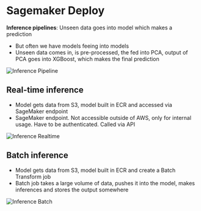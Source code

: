 # Sagemaker Deploy

**Inference pipelines**: Unseen data goes into model which makes a prediction

* But often we have models feeing into models
* Unseen data comes in, is pre-processed, the fed into PCA, output of PCA goes into XGBoost, which makes the final prediction  

![Inference Pipeline](img/9d-inf-pipe.png)

## Real-time  inference

* Model gets data from S3, model built in ECR and accessed via SageMaker endpoint
* SageMaker endpoint. Not accessible outside of AWS, only for internal usage. Have to be authenticated. Called via API

![Inference Realtime](img/9d-inf-real.png)

## Batch inference

* Model gets data from S3, model built in ECR and create a Batch Transform job
* Batch job takes a large volume of data, pushes it into the model, makes inferences and stores the output somewhere

![Inference Batch](img/9d-inf-batch.png)
